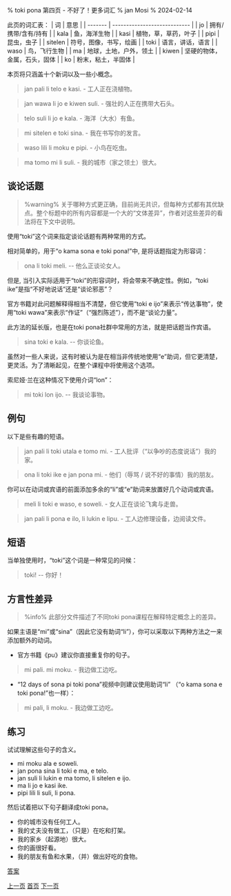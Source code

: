 % toki pona 第四页 - 不好了！更多词汇
% jan Mosi
% 2024-02-14

此页的词汇表：
| 词      | 意思                         |
| ------- | ---------------------------- |
| jo      | 拥有/携带/含有/持有          |
| kala    | 鱼，海洋生物                 |
| kasi    | 植物，草，草药，叶子         |
| pipi    | 昆虫，虫子                   |
| sitelen | 符号，图像，书写，绘画       |
| toki    | 语言，讲话，语言             |
| waso    | 鸟，飞行生物                 |
| ma      | 地球，土地，户外，领土       |
| kiwen   | 坚硬的物体，金属，石头，固体 |
| ko      | 粉末，粘土，半固体           |

本页将只涵盖十个新词以及一些小概念。

> jan pali li telo e kasi. - 工人正在浇植物。

> jan wawa li jo e kiwen suli. - 强壮的人正在携带大石头。

> telo suli li jo e kala. - 海洋（大水）有鱼。

> mi sitelen e toki sina. - 我在书写你的发言。

> waso lili li moku e pipi. - 小鸟在吃虫。

> ma tomo mi li suli. - 我的城市（家之领土）很大。

## 谈论话题

> %warning%
> 关于哪种方式更正确，目前尚无共识，但每种方式都有其优缺点。整个标题中的所有内容都是一个大的“文体差异”，作者对这些差异的看法将在下文中说明。

使用“toki”这个词来指定谈论话题有两种常用的方式。

相对简单的，用于“o kama sona e toki pona!”中, 是将话题指定为形容词：

> ona li toki meli. -- 他么正谈论女人。

但是, 当引入实际适用于“toki”的形容词时，将会带来不确定性。例如，“toki ike”是指“不好地说话”还是“谈论邪恶”？

官方书籍对此问题解释得相当不清楚，但它使用“toki e ijo”来表示“传达事物”，使用“toki wawa”来表示“作证”（“强烈陈述”），而不是“谈论力量”。

此方法的延长版，也是在toki pona社群中常用的方法，就是把话题当作宾语。

> sina toki e kala. -- 你谈论鱼。

虽然对一些人来说，这有时被认为是在相当非传统地使用“e”助词，但它更清楚，更灵活。为了清晰起见，在整个课程中将使用这个选项。

索尼娅·兰在这种情况下使用介词“lon”：

> mi toki lon ijo. -- 我谈论事物。

## 例句

以下是些有趣的短语。

> jan pali li toki utala e tomo mi. - 工人批评（“以争吵的态度说话”）我的家。

> ona li toki ike e jan pona mi. - 他们（辱骂 / 说不好的事情）我的朋友。

你可以在动词或宾语的前面添加多余的“li”或“e”助词来放置好几个动词或宾语。

> meli li toki e waso, e soweli. - 女人正在谈论飞禽与走兽。

> jan pali li pona e ilo, li lukin e lipu. - 工人边修理设备，边阅读文件。

## 短语

当单独使用时，“toki”这个词是一种常见的问候：

> toki! -- 你好！

## 方言性差异

> %info%
> 此部分文件描述了不同toki pona课程在解释特定概念上的差异。

如果主语是“mi”或“sina”（因此它没有助词“li”），你可以采取以下两种方法之一来添加额外的动词。

* 官方书籍《pu》建议你直接重复你的句子。

> mi pali. mi moku. - 我边做工边吃。

* “12 days of sona pi toki pona”视频中则建议使用助词“li”
（“o kama sona e toki pona!”也一样）：

> mi pali, li moku. - 我边做工边吃。

## 练习

试试理解这些句子的含义。

* mi moku ala e soweli.
* jan pona sina li toki e ma, e telo.
* jan suli li lukin e ma tomo, li sitelen e ijo.
* ma li jo e kasi ike.
* pipi lili li suli, li pona.

然后试着把以下句子翻译成toki pona。

* 你的城市没有任何工人。
* 我的丈夫没有做工，（只是）在吃和打架。
* 我的家乡（起源地）很大。
* 你的画很好看。
* 我的朋友有鱼和水果，（并）做出好吃的食物。

[答案](zh_answers.html#p4)

[上一页](zh_3.html) [首页](zh_index.html) [下一页](zh_5.html)

